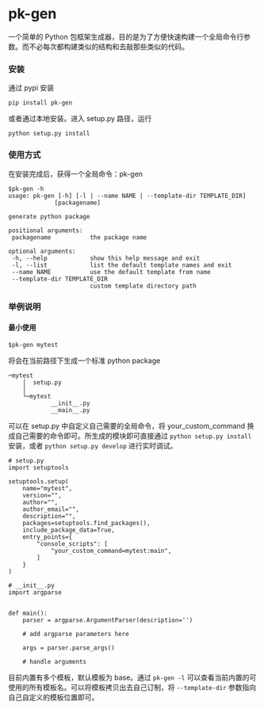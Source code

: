 # pk-gen
一个简单的 Python 包框架生成器，目的是为了方便快速构建一个全局命令行参数。而不必每次都构建类似的结构和去敲那些类似的代码。  

### 安装

通过 pypi 安装  

```
pip install pk-gen
```

或者通过本地安装。进入 setup.py 路径，运行  
 ```
 python setup.py install
 ```
 
 ### 使用方式
 在安装完成后，获得一个全局命令：pk-gen
 ```
$pk-gen -h
usage: pk-gen [-h] [-l | --name NAME | --template-dir TEMPLATE_DIR]
              [packagename]

generate python package

positional arguments:
  packagename           the package name

optional arguments:
  -h, --help            show this help message and exit
  -l, --list            list the default template names and exit
  --name NAME           use the default template from name
  --template-dir TEMPLATE_DIR
                        custom template directory path
 ```

### 举例说明

#### 最小使用

```
$pk-gen mytest
```
将会在当前路径下生成一个标准 python package  
```
─mytest
    │  setup.py
    │
    └─mytest
            __init__.py
            __main__.py
```

可以在 setup.py 中自定义自己需要的全局命令，将 your_custom_command 换成自己需要的命令即可。所生成的模块即可直接通过 `python setup.py install` 安装，或者 `python setup.py develop` 进行实时调试。  
```
# setup.py
import setuptools

setuptools.setup(
    name="mytest",
    version="",
    author="",
    author_email="",
    description="",
    packages=setuptools.find_packages(),
    include_package_data=True,
    entry_points={
        "console_scripts": [
            "your_custom_command=mytest:main",
        ]
    }
)
```

```
# __init__.py
import argparse


def main():
    parser = argparse.ArgumentParser(description='')

    # add argparse parameters here

    args = parser.parse_args()

    # handle arguments

```

目前内置有多个模板，默认模板为 base。通过 `pk-gen -l` 可以查看当前内置的可使用的所有模板名。可以将模板拷贝出去自己订制，将 `--template-dir` 参数指向自己自定义的模板位置即可。  
